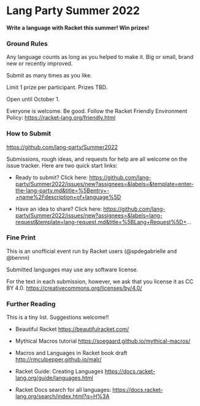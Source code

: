 Lang Party Summer 2022
===

**Write a language with Racket this summer! Win prizes!**


### Ground Rules

Any language counts as long as you helped to make it. Big or small, brand new
or recently improved.

Submit as many times as you like.

Limit 1 prize per participant. Prizes TBD.

Open until October 1.

Everyone is welcome. Be good. Follow the Racket Friendly Environment Policy:
 https://racket-lang.org/friendly.html


### How to Submit

https://github.com/lang-party/Summer2022

Submissions, rough ideas, and requests for help are all welcome on the issue
tracker. Here are two quick start links:

- Ready to submit? Click here:
  https://github.com/lang-party/Summer2022/issues/new?assignees=&labels=&template=enter-the-lang-party.md&title=%5Bentry+-+name%2Fdescription+of+language%5D

- Have an idea to share? Click here:
  https://github.com/lang-party/Summer2022/issues/new?assignees=&labels=lang-request&template=lang-request.md&title=%5BLang+Request%5D+...


### Fine Print

This is an unofficial event run by Racket users (@spdegabrielle and @bennn)

Submitted languages may use any software license.

For the text in each submission, however, we ask that you license it
as CC BY 4.0.
  https://creativecommons.org/licenses/by/4.0/


### Further Reading

This is a tiny list. Suggestions welcome!!

- Beautiful Racket
  https://beautifulracket.com/

- Mythical Macros tutorial
  https://soegaard.github.io/mythical-macros/

- Macros and Languages in Racket book draft
  http://rmculpepper.github.io/malr/

- Racket Guide: Creating Languages
  https://docs.racket-lang.org/guide/languages.html

- Racket Docs search for all languages:
  https://docs.racket-lang.org/search/index.html?q=H%3A

